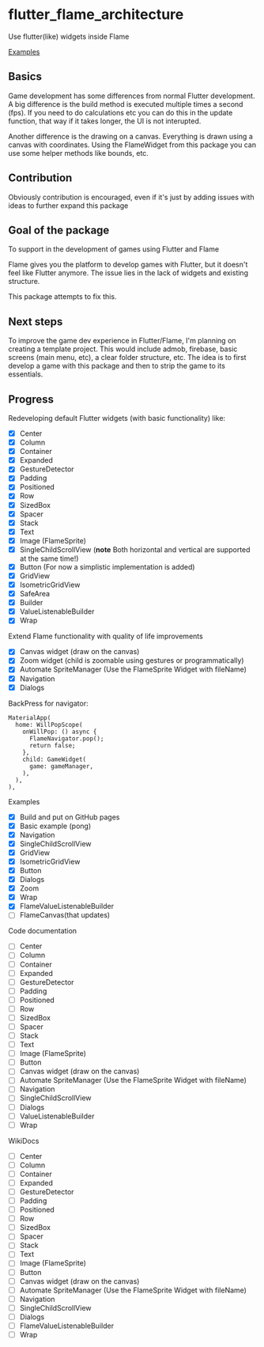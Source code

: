 # flutter_flame_architecture

Use flutter(like) widgets inside Flame

[Examples](https://ikbendewilliam.github.io/flutter_flame_architecture/example/build/web/#/)

## Basics

Game development has some differences from normal Flutter development. A big difference is the build method is executed multiple times a second (fps). If you need to do calculations etc you can do this in the update function, that way if it takes longer, the UI is not interupted.

Another difference is the drawing on a canvas. Everything is drawn using a canvas with coordinates. Using the FlameWidget from this package you can use some helper methods like bounds, etc.

## Contribution

Obviously contribution is encouraged, even if it's just by adding issues with ideas to further expand this package

## Goal of the package

To support in the development of games using Flutter and Flame

Flame gives you the platform to develop games with Flutter, but it doesn't feel like Flutter anymore. The issue lies in the lack of widgets and existing structure.

This package attempts to fix this.

## Next steps

To improve the game dev experience in Flutter/Flame, I'm planning on creating a template project. This would include admob, firebase, basic screens (main menu, etc), a clear folder structure, etc. The idea is to first develop a game with this package and then to strip the game to its essentials.

## Progress

Redeveloping default Flutter widgets (with basic functionality) like:
- [x] Center
- [x] Column
- [x] Container
- [x] Expanded
- [x] GestureDetector
- [x] Padding
- [x] Positioned
- [x] Row
- [x] SizedBox
- [x] Spacer
- [x] Stack
- [x] Text
- [x] Image (FlameSprite)
- [x] SingleChildScrollView (**note** Both horizontal and vertical are supported at the same time!)
- [x] Button (For now a simplistic implementation is added)
- [x] GridView
- [x] IsometricGridView
- [x] SafeArea
- [x] Builder
- [x] ValueListenableBuilder
- [x] Wrap

Extend Flame functionality with quality of life improvements
- [x] Canvas widget (draw on the canvas)
- [x] Zoom widget (child is zoomable using gestures or programmatically)
- [x] Automate SpriteManager (Use the FlameSprite Widget with fileName)
- [x] Navigation
- [x] Dialogs

BackPress for navigator:
```
MaterialApp(
  home: WillPopScope(
    onWillPop: () async {
      FlameNavigator.pop();
      return false;
    },
    child: GameWidget(
      game: gameManager,
    ),
  ),
),
```

Examples
- [x] Build and put on GitHub pages
- [x] Basic example (pong)
- [x] Navigation
- [x] SingleChildScrollView
- [x] GridView
- [x] IsometricGridView
- [x] Button
- [x] Dialogs
- [x] Zoom
- [x] Wrap
- [x] FlameValueListenableBuilder
- [ ] FlameCanvas(that updates)

Code documentation
- [ ] Center
- [ ] Column
- [ ] Container
- [ ] Expanded
- [ ] GestureDetector
- [ ] Padding
- [ ] Positioned
- [ ] Row
- [ ] SizedBox
- [ ] Spacer
- [ ] Stack
- [ ] Text
- [ ] Image (FlameSprite)
- [ ] Button
- [ ] Canvas widget (draw on the canvas)
- [ ] Automate SpriteManager (Use the FlameSprite Widget with fileName)
- [ ] Navigation
- [ ] SingleChildScrollView
- [ ] Dialogs
- [ ] ValueListenableBuilder
- [ ] Wrap

WikiDocs
- [ ] Center
- [ ] Column
- [ ] Container
- [ ] Expanded
- [ ] GestureDetector
- [ ] Padding
- [ ] Positioned
- [ ] Row
- [ ] SizedBox
- [ ] Spacer
- [ ] Stack
- [ ] Text
- [ ] Image (FlameSprite)
- [ ] Button
- [ ] Canvas widget (draw on the canvas)
- [ ] Automate SpriteManager (Use the FlameSprite Widget with fileName)
- [ ] Navigation
- [ ] SingleChildScrollView
- [ ] Dialogs
- [ ] FlameValueListenableBuilder
- [ ] Wrap
